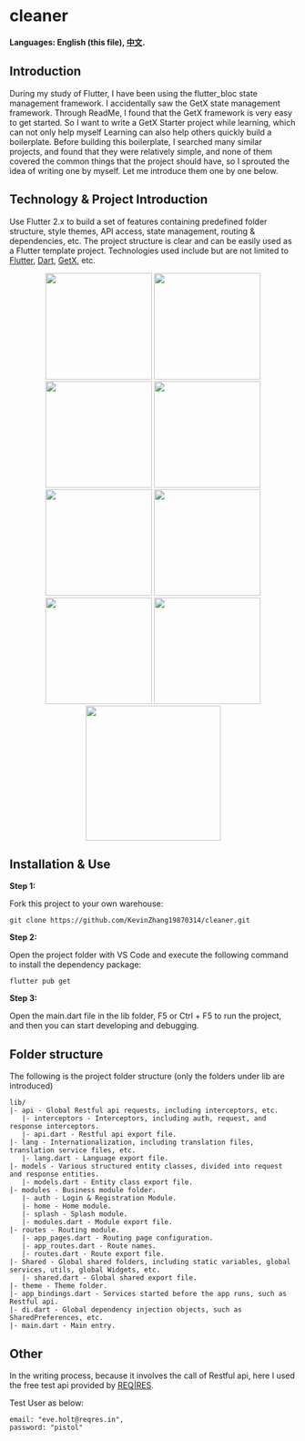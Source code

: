# cleaner

**Languages: English (this file), [中文](README.zh-cn.md).**

## Introduction

During my study of Flutter, I have been using the flutter_bloc state management framework. I accidentally saw the GetX state management framework. Through ReadMe, I found that the GetX framework is very easy to get started. So I want to write a GetX Starter project while learning, which can not only help myself Learning can also help others quickly build a boilerplate. Before building this boilerplate, I searched many similar projects, and found that they were relatively simple, and none of them covered the common things that the project should have, so I sprouted the idea of ​​writing one by myself. Let me introduce them one by one below.

## Technology & Project Introduction

Use Flutter 2.x to build a set of features containing predefined folder structure, style themes, API access, state management, routing & dependencies, etc. The project structure is clear and can be easily used as a Flutter template project. Technologies used include but are not limited to [Flutter](https://flutter.cn/), [Dart](https://dart.dev/), [GetX](https://pub.dev/packages/get), etc.

<p align='center'>
    <img src="https://github.com/KevinZhang19870314/cleaner/blob/master/assets/screenshot/2.jpg" width="187" heght="333" />
    <img src="https://github.com/KevinZhang19870314/cleaner/blob/master/assets/screenshot/3.jpg" width="187" heght="333" />
    <img src="https://github.com/KevinZhang19870314/cleaner/blob/master/assets/screenshot/4.jpg" width="187" heght="333" />
    <img src="https://github.com/KevinZhang19870314/cleaner/blob/master/assets/screenshot/5.jpg" width="187" heght="333" />
    <img src="https://github.com/KevinZhang19870314/cleaner/blob/master/assets/screenshot/6.jpg" width="187" heght="333" />
    <img src="https://github.com/KevinZhang19870314/cleaner/blob/master/assets/screenshot/7.jpg" width="187" heght="333" />
    <img src="https://github.com/KevinZhang19870314/cleaner/blob/master/assets/screenshot/8.jpg" width="187" heght="333" />
    <img src="https://github.com/KevinZhang19870314/cleaner/blob/master/assets/screenshot/9.jpg" width="187" heght="333" />
    <img src="https://github.com/KevinZhang19870314/cleaner/blob/master/assets/screenshot/chat.gif" width="237px" heght="416px" />
</p>

## Installation & Use

**Step 1:**

Fork this project to your own warehouse:

```
git clone https://github.com/KevinZhang19870314/cleaner.git
```

**Step 2:**

Open the project folder with VS Code and execute the following command to install the dependency package:

```
flutter pub get
```

**Step 3:**

Open the main.dart file in the lib folder, F5 or Ctrl + F5 to run the project, and then you can start developing and debugging.

## Folder structure

The following is the project folder structure (only the folders under lib are introduced)

```
lib/
|- api - Global Restful api requests, including interceptors, etc.
   |- interceptors - Interceptors, including auth, request, and response interceptors.
   |- api.dart - Restful api export file.
|- lang - Internationalization, including translation files, translation service files, etc.
   |- lang.dart - Language export file.
|- models - Various structured entity classes, divided into request and response entities.
   |- models.dart - Entity class export file.
|- modules - Business module folder.
   |- auth - Login & Registration Module.
   |- home - Home module.
   |- splash - Splash module.
   |- modules.dart - Module export file.
|- routes - Routing module.
   |- app_pages.dart - Routing page configuration.
   |- app_routes.dart - Route names.
   |- routes.dart - Route export file.
|- Shared - Global shared folders, including static variables, global services, utils, global Widgets, etc.
   |- shared.dart - Global shared export file.
|- theme - Theme folder.
|- app_bindings.dart - Services started before the app runs, such as Restful api.
|- di.dart - Global dependency injection objects, such as SharedPreferences, etc.
|- main.dart - Main entry.
```

## Other

In the writing process, because it involves the call of Restful api, here I used the free test api provided by [REQ|RES](https://reqres.in/).

Test User as below:
  
    email: "eve.holt@reqres.in",
    password: "pistol"
